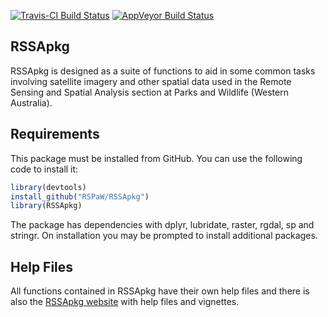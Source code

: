 
<!-- README.md is generated from README.Rmd. Please edit that file -->
[![Travis-CI Build Status](https://travis-ci.org/RSPaW/RSSApkg.svg?branch=master)](https://travis-ci.org/RSPaW/RSSApkg) [![AppVeyor Build Status](https://ci.appveyor.com/api/projects/status/github/RSPaW/RSSApkg?branch=master&svg=true)](https://ci.appveyor.com/project/RSPaW/RSSApkg)

RSSApkg
-------

RSSApkg is designed as a suite of functions to aid in some common tasks involving satellite imagery and other spatial data used in the Remote Sensing and Spatial Analysis section at Parks and Wildlife (Western Australia).

Requirements
------------

This package must be installed from GitHub. You can use the following code to install it:

``` r
library(devtools)
install_github("RSPaW/RSSApkg")
library(RSSApkg)
```

The package has dependencies with dplyr, lubridate, raster, rgdal, sp and stringr. On installation you may be prompted to install additional packages.

Help Files
----------

All functions contained in RSSApkg have their own help files and there is also the [RSSApkg website](https://rspaw.github.io/RSSApkg/index.html) with help files and vignettes.

